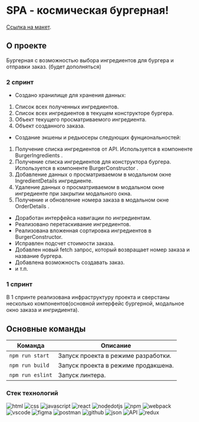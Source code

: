 # SPA - космическая бургерная!

[Cсылка на макет](https://www.figma.com/file/zFGN2O5xktHl9VmoOieq5E/React-_-%D0%9F%D1%80%D0%BE%D0%B5%D0%BA%D1%82%D0%BD%D1%8B%D0%B5-%D0%B7%D0%B0%D0%B4%D0%B0%D1%87%D0%B8_external_link?node-id=0%3A1).

## О проекте
Бургерная с возможностью выбора ингредиентов для бургера и отправки заказ. (будет дополняться)

### 2 спринт
* Создано хранилище для хранения данных:
1. Cписок всех полученных ингредиентов.
2. Cписок всех ингредиентов в текущем конструкторе бургера.
3. Объект текущего просматриваемого ингредиента.
4. Объект созданного заказа.

* Создание экшены и редьюсеры следующих фунциональностей:
1. Получение списка ингредиентов от API. Используется в компоненте BurgerIngredients .
2. Получение списка ингредиентов для конструктора бургера. Используется в компоненте BurgerConstructor .
3. Добавление данных о просматриваемом в модальном окне IngredientDetails ингредиенте.
4. Удаление данных о просматриваемом в модальном окне ингредиенте при закрытии модального окна.
5. Получение и обновление номера заказа в модальном окне OrderDetails .

* Доработан интерфейса навигации по ингредиентам.
* Реализовано перетаскивание ингредиентов.
* Реализована вложенная сортировка ингредиентов в BurgerConstructor.
* Исправлен подсчет стоимости заказа.
* Добавлен новый fetch запрос, который возвращает номер заказа и название бургера.
* Добавлена возможность создавать заказ.
* и т.п.


### 1 спринт
В 1 спринте реализована инфраструктуру проекта и сверстаны несколько компонентов(основной интерфейс бургерной, модальное окно заказа и ингридиента).


## Основные команды

| Команда | Описание |
| --- | --- |
| `npm run start` | Запуск проекта в режиме разработки.|
| `npm run build` | Запуск проекта в режиме продакшена. |
| `npm run eslint` | Запуск линтера. |


### Стек технологий
![html](https://img.shields.io/badge/HTML_5-073502?style=for-the-badge&logo=html5&labelColor=3d3f3d)
![css](https://img.shields.io/badge/CSS_3-073502?style=for-the-badge&logo=css3&labelColor=3d3f3d)
![javascript](https://img.shields.io/badge/javascript-073502?style=for-the-badge&logo=javascript&labelColor=3d3f3d)
![react](https://img.shields.io/badge/react-073502?style=for-the-badge&logo=react&labelColor=3d3f3d)
![nodedotjs](https://img.shields.io/badge/node.js-073502?style=for-the-badge&logo=nodedotjs&labelColor=3d3f3d)
![npm](https://img.shields.io/badge/npm-073502?style=for-the-badge&logo=npm&labelColor=3d3f3d)
![webpack](https://img.shields.io/badge/webpack-073502?style=for-the-badge&logo=webpack&labelColor=3d3f3d)
![vscode](https://img.shields.io/badge/vscode-073502?style=for-the-badge&logo=visualstudiocode&labelColor=3d3f3d)
![figma](https://img.shields.io/badge/figma-073502?style=for-the-badge&logo=figma&labelColor=3d3f3d)
![postman](https://img.shields.io/badge/postman-073502?style=for-the-badge&logo=postman&labelColor=3d3f3d)
![github](https://img.shields.io/badge/github-073502?style=for-the-badge&logo=github&labelColor=3d3f3d)
![json](https://img.shields.io/badge/json-073502?style=for-the-badge&logo=json&labelColor=3d3f3d)
![API](https://img.shields.io/badge/API-API-073502?style=for-the-badge&labelColor=3d3f3d)
![redux](https://img.shields.io/badge/redux-073502?style=for-the-badge&logo=redux&labelColor=3d3f3d)